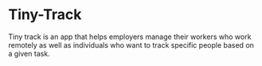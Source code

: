 # Tiny-Track
Tiny track is an app that  helps employers manage their workers who work remotely as well as individuals who want to track specific people based on a given task.

